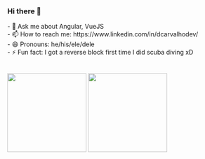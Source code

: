 ### Hi there 👋

<!--
**diogrocarvalho/diogrocarvalho** is a ✨ _special_ ✨ repository because its `README.md` (this file) appears on your GitHub profile.

Here are some ideas to get you started:

- 🔭 I’m currently working on ...
- 🌱 I’m currently learning ...
- 👯 I’m looking to collaborate on ...
- 🤔 I’m looking for help with ...
- 💬 Ask me about ...
- 📫 How to reach me: ...
- 😄 Pronouns: ...
- ⚡ Fun fact: ...
-->

<div>
  - 💬 Ask me about Angular, VueJS
</div>
<div>
  - 📫 How to reach me: https://www.linkedin.com/in/dcarvalhodev/
  </div>
  <div>
- 😄 Pronouns: he/his/ele/dele
  </div>
  <div>
- ⚡ Fun fact: I got a reverse block first time I did scuba diving xD
</div>
</br>
</br>
<div>
 <img height="180em" src="https://github-readme-stats.vercel.app/api?username=diogrocarvalho&show_icons=true&theme=tokyonight"/>
 <img height="180em" src="https://github-readme-stats.vercel.app/api/top-langs/?username=diogrocarvalho&layout=compact&theme=tokyonight"/>
</div>
